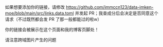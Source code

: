 如果想要添加你的链接，请修改 <https://github.com/immccn123/data-imken-moe/blob/main/src/links.data.toml> 并发起 PR；我查成分后会决定是否同意这个请求（不过既然都会发 PR 了那一般都能过的啦w）

你的链接会被展示在这个页面和我的博客页脚处！

请注意跨域图片产生的问题
